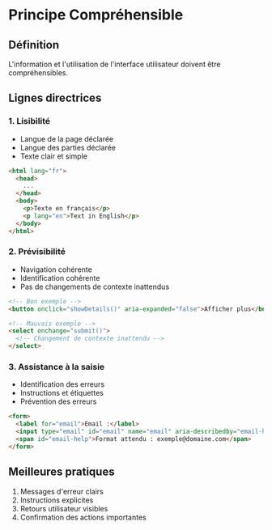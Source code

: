 # Principe Compréhensible

## Définition

L'information et l'utilisation de l'interface utilisateur doivent être compréhensibles.

## Lignes directrices

### 1. Lisibilité

- Langue de la page déclarée
- Langue des parties déclarée
- Texte clair et simple

```html
<html lang="fr">
  <head>
    ...
  </head>
  <body>
    <p>Texte en français</p>
    <p lang="en">Text in English</p>
  </body>
</html>
```

### 2. Prévisibilité

- Navigation cohérente
- Identification cohérente
- Pas de changements de contexte inattendus

```html
<!-- Bon exemple -->
<button onclick="showDetails()" aria-expanded="false">Afficher plus</button>

<!-- Mauvais exemple -->
<select onchange="submit()">
  <!-- Changement de contexte inattendu -->
</select>
```

### 3. Assistance à la saisie

- Identification des erreurs
- Instructions et étiquettes
- Prévention des erreurs

```html
<form>
  <label for="email">Email :</label>
  <input type="email" id="email" name="email" aria-describedby="email-help" required />
  <span id="email-help">Format attendu : exemple@domaine.com</span>
</form>
```

## Meilleures pratiques

1. Messages d'erreur clairs
2. Instructions explicites
3. Retours utilisateur visibles
4. Confirmation des actions importantes
